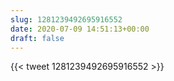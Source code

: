 ```yaml
---
slug: 1281239492695916552
date: 2020-07-09 14:51:13+00:00
draft: false
---
```


{{< tweet 1281239492695916552 >}}
